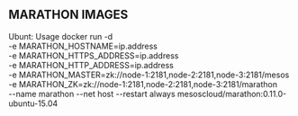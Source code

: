 ## MARATHON IMAGES
Ubunt: Usage
	docker run -d \
	-e MARATHON_HOSTNAME=ip.address \
	-e MARATHON_HTTPS_ADDRESS=ip.address \
	-e MARATHON_HTTP_ADDRESS=ip.address \
	-e MARATHON_MASTER=zk://node-1:2181,node-2:2181,node-3:2181/mesos \
	-e MARATHON_ZK=zk://node-1:2181,node-2:2181,node-3:2181/marathon \
	--name marathon --net host --restart always mesoscloud/marathon:0.11.0-ubuntu-15.04
